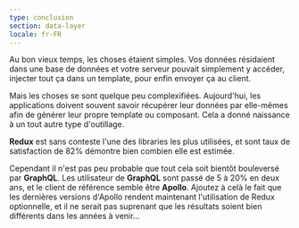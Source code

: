 ```yaml
---
type: conclusion
section: data-layer
locale: fr-FR
---
```

Au bon vieux temps, les choses étaient simples. Vos données résidaient dans une base de données
et votre serveur pouvait simplement y accéder, injecter tout ça dans un template,
pour enfin envoyer ça au client.

Mais les choses se sont quelque peu complexifiées.
Aujourd'hui, les applications doivent souvent savoir récupérer leur données par
elle-mêmes afin de générer leur propre template ou composant.
Cela a donné naissance à un tout autre type d'outillage. 

**Redux** est sans conteste l'une des libraries les plus utilisées,
et sont taux de satisfaction de 82% démontre bien combien elle est estimée.

Cependant il n'est pas peu probable que tout cela soit bientôt bouleversé
par **GraphQL**. Les utilisateur de **GraphQL** sont passé de 5 à 20% en deux ans,
et le client de référence semble être **Apollo**.
Ajoutez à celà le fait que les dernières versions d'Apollo rendent maintenant l'utilisation
de Redux optionnelle, et il ne serait pas suprenant que les résultats soient
bien différents dans les années à venir…